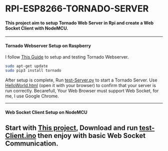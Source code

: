 # RPI-ESP8266-TORNADO-SERVER

#### This project aim to setup Tornado Web Server in Rpi and create a Web Socket Client with NodeMCU.
---

#### Tornado Webserver Setup on Raspberry

I follow [This Guide](https://developer.mbed.org/cookbook/Websockets-Server) to setup and testing Tornado Webserver.
```sh
sudo apt-get update
sudo pip3 install tornado
```
After setup is complete, Run [test-Server.py](https://github.com/Project-MAR/RPI-ESP8266-TORNADO-SERVER/blob/master/test-Server.py) to start a Tornado Server. Use [HelloWorld.html](https://github.com/Project-MAR/RPI-ESP8266-TORNADO-SERVER/blob/master/HelloWorld.html) (open it with your browser) to confirm that your server is run correctly. Becarefull, Your Web Browser must support Web Socket, for me, I use Google Chrome.

---
#### Web Socket Client Setup on NodeMCU

Start with [This project](https://github.com/Links2004/arduinoWebSockets), Download and run [test-Client.ino](https://github.com/Project-MAR/RPI-ESP8266-TORNADO-SERVER/blob/master/test-Client.ino) then enjoy with basic Web Socket Communication.
---

